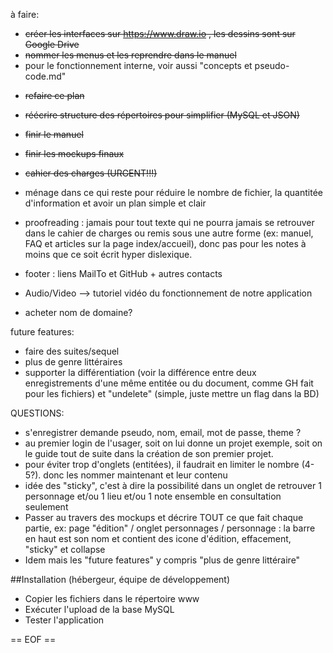 
à faire:
- ~~créer les interfaces sur https://www.draw.io , les dessins sont sur Google Drive~~
- ~~nommer les menus et les reprendre dans le manuel~~
- pour le fonctionnement interne, voir aussi "concepts et pseudo-code.md"

 * ~~refaire ce plan~~
 * ~~réécrire structure des répertoires pour simplifier (MySQL et JSON)~~
 * ~~finir le manuel~~
 * ~~finir les mockups finaux~~
 * ~~cahier des charges (URGENT!!!)~~
 * ménage dans ce qui reste pour réduire le nombre de fichier, la quantitée d'information et avoir un plan simple et clair
 * proofreading : jamais pour tout texte qui ne pourra jamais se retrouver dans le cahier de charges ou remis sous une autre forme (ex: manuel, FAQ et articles sur la page index/accueil), donc pas pour les notes à moins que ce soit écrit hyper dislexique.
 
 * footer : liens MailTo et GitHub + autres contacts
 * Audio/Video --> tutoriel vidéo du fonctionnement de notre application
 * acheter nom de domaine? 
  
 future features:
 * faire des suites/sequel
 * plus de genre littéraires
 * supporter la différentiation (voir la différence entre deux enregistrements d'une même entitée ou du document, comme GH fait pour les fichiers) et "undelete" (simple, juste mettre un flag dans la BD)
 
 QUESTIONS:
 * s'enregistrer demande pseudo, nom, email, mot de passe, theme ?
 * au premier login de l'usager, soit on lui donne un projet exemple, soit on le guide tout de suite dans la création de son premier projet.
 * pour éviter trop d'onglets (entitées), il faudrait en limiter le nombre (4-5?). donc les nommer maintenant et leur contenu
 * idée des "sticky", c'est à dire la possibilité dans un onglet de retrouver 1 personnage et/ou 1 lieu et/ou 1 note ensemble en consultation seulement
 * Passer au travers des mockups et décrire TOUT ce que fait chaque partie, ex: page "édition" / onglet personnages / personnage : la barre en haut est son nom et contient des icone d'édition, effacement, "sticky" et collapse
 * Idem mais les "future features" y compris "plus de genre littéraire"
  
##Installation (hébergeur, équipe de développement)
- Copier les fichiers dans le répertoire www
- Exécuter l'upload de la base MySQL
- Tester l'application
 
== EOF ==
